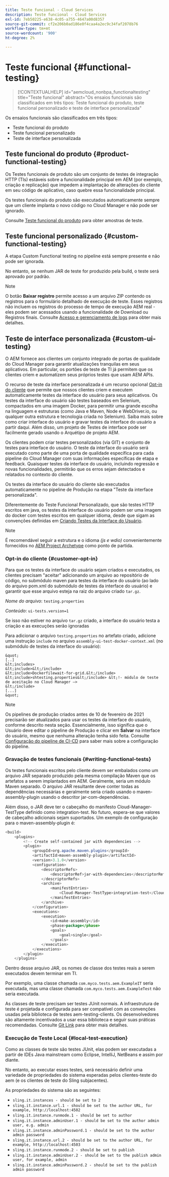 ```yaml
---
title: Teste funcional - Cloud Services
description: Teste funcional - Cloud Services
exl-id: 7eb50225-e638-4c05-a755-4647a00d8357
source-git-commit: cf2e206b0ad186e0f4caa4a2ec9c34faf2078b76
workflow-type: tm+mt
source-wordcount: '900'
ht-degree: 2%

---
```


# Teste funcional {#functional-testing}


>[!CONTEXTUALHELP]
>id="aemcloud_nonbpa_functionaltesting"
>title="Teste funcional"
>abstract="Os ensaios funcionais são classificados em três tipos: Teste funcional do produto, teste funcional personalizado e teste de interface personalizada"

Os ensaios funcionais são classificados em três tipos:


* Teste funcional do produto
* Teste funcional personalizado
* Teste de interface personalizada

## Teste funcional do produto {#product-functional-testing}

Os Testes funcionais de produto são um conjunto de testes de integração HTTP (TIs) estáveis sobre a funcionalidade principal em AEM (por exemplo, criação e replicação) que impedem a implantação de alterações do cliente em seu código de aplicativo, caso quebre essa funcionalidade principal.

Os testes funcionais do produto são executados automaticamente sempre que um cliente implanta o novo código no Cloud Manager e não pode ser ignorado.

Consulte [Teste funcional do produto](https://github.com/adobe/aem-test-samples/tree/aem-cloud/smoke) para obter amostras de teste.

## Teste funcional personalizado {#custom-functional-testing}

A etapa Custom Functional testing no pipeline está sempre presente e não pode ser ignorada.

No entanto, se nenhum JAR de teste for produzido pela build, o teste será aprovado por padrão.

>[!NOTE]
>O botão **Baixar registro** permite acesso a um arquivo ZIP contendo os registros para o formulário detalhado de execução de teste. Esses registros não incluem os registros do processo de tempo de execução AEM real - eles podem ser acessados usando a funcionalidade de Download ou Registros finais. Consulte [Acesso e gerenciamento de logs](/help/implementing/cloud-manager/manage-logs.md) para obter mais detalhes.

## Teste de interface personalizada {#custom-ui-testing}

O AEM fornece aos clientes um conjunto integrado de portas de qualidade do Cloud Manager para garantir atualizações tranquilas em seus aplicativos. Em particular, os portões de teste de TI já permitem que os clientes criem e automatizem seus próprios testes que usam AEM APIs.

O recurso de teste da interface personalizada é um recurso opcional [Opt-in do cliente](#customer-opt-in) que permite que nossos clientes criem e executem automaticamente testes da interface do usuário para seus aplicativos. Os testes da interface do usuário são testes baseados em Selenium, compactados em uma imagem Docker, para permitir uma grande escolha na linguagem e estruturas (como Java e Maven, Node e WebDriver.io, ou qualquer outra estrutura e tecnologia criada no Selenium). Saiba mais sobre como criar interface do usuário e gravar testes da interface do usuário a partir daqui. Além disso, um projeto de Testes de interface pode ser facilmente gerado usando o Arquétipo de projeto AEM.

Os clientes podem criar testes personalizados (via GIT) e conjunto de testes para interface do usuário. O teste da interface do usuário será executado como parte de uma porta de qualidade específica para cada pipeline do Cloud Manager com suas informações específicas de etapa e feedback. Quaisquer testes da interface do usuário, incluindo regressão e novas funcionalidades, permitirão que os erros sejam detectados e relatados no contexto do cliente.

Os testes da interface do usuário do cliente são executados automaticamente no pipeline de Produção na etapa &quot;Teste da interface personalizada&quot;.

Diferentemente do Teste Funcional Personalizado, que são testes HTTP escritos em java, os testes da interface do usuário podem ser uma imagem do docker com testes escritos em qualquer idioma, desde que sigam as convenções definidas em [Criando Testes da Interface do Usuário](https://experienceleague.adobe.com/docs/experience-manager-cloud-service/implementing/using-cloud-manager/test-results/ui-testing.html?lang=en#building-ui-tests).

>[!NOTE]
>É recomendável seguir a estrutura e o idioma *(js e wdio)* convenientemente fornecidos no [AEM Project Archetype](https://github.com/adobe/aem-project-archetype/tree/master/src/main/archetype/ui.tests) como ponto de partida.

### Opt-in do cliente {#customer-opt-in}

Para que os testes da interface do usuário sejam criados e executados, os clientes precisam &quot;aceitar&quot; adicionando um arquivo ao repositório de código, no submódulo maven para testes da interface do usuário (ao lado do arquivo pom.xml do submódulo de testes da interface do usuário) e garantir que esse arquivo esteja na raiz do arquivo criado `tar.gz`.

*Nome do arquivo*: `testing.properties`

*Conteúdo*:  `ui-tests.version=1`

Se isso não estiver no arquivo `tar.gz` criado, a interface do usuário testa a criação e as execuções serão ignoradas

Para adicionar o arquivo `testing.properties` no artefato criado, adicione uma instrução `include` no arquivo `assembly-ui-test-docker-context.xml` (no submódulo de testes da interface do usuário):

    &quot;
    [..]
    &lt;includes>
    &lt;include>&lt;/include>
    &lt;include>Dockerfilewait-for-grid.&lt;/include>
    &lt;include>shtesting.properties&lt;/include> &lt;!- módulo de teste de aceitação no Cloud Manager —>
    &lt;/include>
    [...]
    &quot;

>[!NOTE]
>Os pipelines de produção criados antes de 10 de fevereiro de 2021 precisarão ser atualizados para usar os testes da interface do usuário, conforme descrito nesta seção. Essencialmente, isso significa que o Usuário deve editar o pipeline de Produção e clicar em **Salvar** na interface do usuário, mesmo que nenhuma alteração tenha sido feita.
>Consulte [Configuração do pipeline de CI-CD](https://experienceleague.adobe.com/docs/experience-manager-cloud-service/implementing/using-cloud-manager/configure-pipeline.html?lang=en#using-cloud-manager) para saber mais sobre a configuração do pipeline.

### Gravação de testes funcionais {#writing-functional-tests}

Os testes funcionais escritos pelo cliente devem ser embalados como um arquivo JAR separado produzido pela mesma compilação Maven que os artefatos a serem implantados em AEM. Geralmente, seria um módulo Maven separado. O arquivo JAR resultante deve conter todas as dependências necessárias e geralmente seria criado usando o maven-assembly-plugin usando o descritor jar-com-dependências.

Além disso, o JAR deve ter o cabeçalho do manifesto Cloud-Manager-TestType definido como integration-test. No futuro, espera-se que valores de cabeçalho adicionais sejam suportados. Um exemplo de configuração para o maven-assembly-plugin é:

```java
<build>
    <plugins>
        <!-- Create self-contained jar with dependencies -->
        <plugin>
            <groupId>org.apache.maven.plugins</groupId>
            <artifactId>maven-assembly-plugin</artifactId>
            <version>3.1.0</version>
            <configuration>
                <descriptorRefs>
                    <descriptorRef>jar-with-dependencies</descriptorRef>
                </descriptorRefs>
                <archive>
                    <manifestEntries>
                        <Cloud-Manager-TestType>integration-test</Cloud-Manager-TestType>
                    </manifestEntries>
                </archive>
            </configuration>
            <executions>
                <execution>
                    <id>make-assembly</id>
                    <phase>package</phase>
                    <goals>
                        <goal>single</goal>
                    </goals>
                </execution>
            </executions>
        </plugin>
    </plugins>
```

Dentro desse arquivo JAR, os nomes de classe dos testes reais a serem executados devem terminar em TI.

Por exemplo, uma classe chamada `com.myco.tests.aem.ExampleIT` seria executada, mas uma classe chamada `com.myco.tests.aem.ExampleTest` não seria executada.

As classes de teste precisam ser testes JUnit normais. A infraestrutura de teste é projetada e configurada para ser compatível com as convenções usadas pela biblioteca de testes aem-testing-clients. Os desenvolvedores são altamente incentivados a usar essa biblioteca e seguir suas práticas recomendadas. Consulte [Git Link](https://github.com/adobe/aem-testing-clients) para obter mais detalhes.

### Execução de Teste Local {#local-test-execution}

Como as classes de teste são testes JUnit, elas podem ser executadas a partir de IDEs Java mainstream como Eclipse, IntelliJ, NetBeans e assim por diante.

No entanto, ao executar esses testes, será necessário definir uma variedade de propriedades do sistema esperadas pelos clientes-teste do aem (e os clientes de teste do Sling subjacentes).

As propriedades do sistema são as seguintes:

* `sling.it.instances - should be set to 2`
* `sling.it.instance.url.1 - should be set to the author URL, for example, http://localhost:4502`
* `sling.it.instance.runmode.1 - should be set to author`
* `sling.it.instance.adminUser.1 - should be set to the author admin user, e.g. admin`
* `sling.it.instance.adminPassword.1 - should be set to the author admin password`
* `sling.it.instance.url.2 - should be set to the author URL, for example, http://localhost:4503`
* `sling.it.instance.runmode.2 - should be set to publish`
* `sling.it.instance.adminUser.2 - should be set to the publish admin user, for example, admin`
* `sling.it.instance.adminPassword.2 - should be set to the publish admin password`
